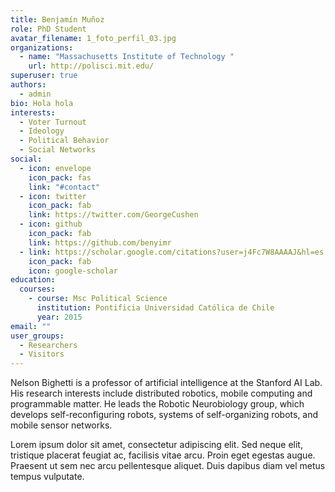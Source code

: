 ```yaml
---
title: Benjamín Muñoz
role: PhD Student
avatar_filename: 1_foto_perfil_03.jpg
organizations:
  - name: "Massachusetts Institute of Technology "
    url: http://polisci.mit.edu/
superuser: true
authors:
  - admin
bio: Hola hola
interests:
  - Voter Turnout
  - Ideology
  - Political Behavior
  - Social Networks
social:
  - icon: envelope
    icon_pack: fas
    link: "#contact"
  - icon: twitter
    icon_pack: fab
    link: https://twitter.com/GeorgeCushen
  - icon: github
    icon_pack: fab
    link: https://github.com/benyimr
  - link: https://scholar.google.com/citations?user=j4Fc7W8AAAAJ&hl=es
    icon_pack: fab
    icon: google-scholar
education:
  courses:
    - course: Msc Political Science
      institution: Pontificia Universidad Católica de Chile
      year: 2015
email: ""
user_groups:
  - Researchers
  - Visitors
---
```


Nelson Bighetti is a professor of artificial intelligence at the Stanford AI Lab. His research interests include distributed robotics, mobile computing and programmable matter. He leads the Robotic Neurobiology group, which develops self-reconfiguring robots, systems of self-organizing robots, and mobile sensor networks.

Lorem ipsum dolor sit amet, consectetur adipiscing elit. Sed neque elit, tristique placerat feugiat ac, facilisis vitae arcu. Proin eget egestas augue. Praesent ut sem nec arcu pellentesque aliquet. Duis dapibus diam vel metus tempus vulputate.
